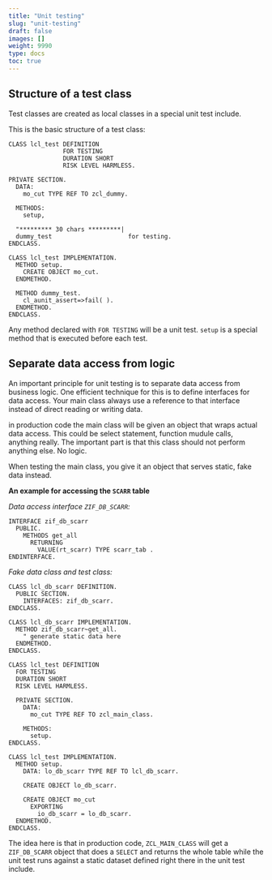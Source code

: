 ```yaml
---
title: "Unit testing"
slug: "unit-testing"
draft: false
images: []
weight: 9990
type: docs
toc: true
---
```


## Structure of a test class
Test classes are created as local classes in a special unit test include.

This is the basic structure of a test class:

    CLASS lcl_test DEFINITION
                   FOR TESTING
                   DURATION SHORT
                   RISK LEVEL HARMLESS.
  
    PRIVATE SECTION.
      DATA:
        mo_cut TYPE REF TO zcl_dummy.
  
      METHODS:
        setup,
  
      "********* 30 chars *********|
      dummy_test                     for testing.
    ENDCLASS.

    CLASS lcl_test IMPLEMENTATION.
      METHOD setup.
        CREATE OBJECT mo_cut.
      ENDMETHOD.
    
      METHOD dummy_test.
        cl_aunit_assert=>fail( ).
      ENDMETHOD.
    ENDCLASS.

Any method declared with `FOR TESTING` will be a unit test. `setup` is a special method that is executed before each test.

## Separate data access from logic
An important principle for unit testing is to separate data access from business logic. One efficient technique for this is to define interfaces for data access. Your main class always use a reference to that interface instead of direct reading or writing data.

in production code the main class will be given an object that wraps actual data access. This could be select statement, function mudule calls, anything really. The important part is that this class should not perform anything else. No logic.

When testing the main class, you give it an object that serves static, fake data instead.

**An example for accessing the `SCARR` table**

*Data access interface `ZIF_DB_SCARR`:*

    INTERFACE zif_db_scarr
      PUBLIC.
        METHODS get_all
          RETURNING
            VALUE(rt_scarr) TYPE scarr_tab .
    ENDINTERFACE.

*Fake data class and test class:*

    CLASS lcl_db_scarr DEFINITION.
      PUBLIC SECTION.
        INTERFACES: zif_db_scarr.
    ENDCLASS.

    CLASS lcl_db_scarr IMPLEMENTATION.
      METHOD zif_db_scarr~get_all.
        " generate static data here
      ENDMETHOD.
    ENDCLASS.

    CLASS lcl_test DEFINITION
      FOR TESTING
      DURATION SHORT
      RISK LEVEL HARMLESS.

      PRIVATE SECTION.
        DATA:
          mo_cut TYPE REF TO zcl_main_class.

        METHODS:
          setup.
    ENDCLASS.

    CLASS lcl_test IMPLEMENTATION.
      METHOD setup.
        DATA: lo_db_scarr TYPE REF TO lcl_db_scarr.

        CREATE OBJECT lo_db_scarr.

        CREATE OBJECT mo_cut
          EXPORTING
            io_db_scarr = lo_db_scarr.
      ENDMETHOD.
    ENDCLASS.

The idea here is that in production code, `ZCL_MAIN_CLASS` will get a `ZIF_DB_SCARR` object that does a `SELECT` and returns the whole table while the unit test runs against a static dataset defined right there in the unit test include.

